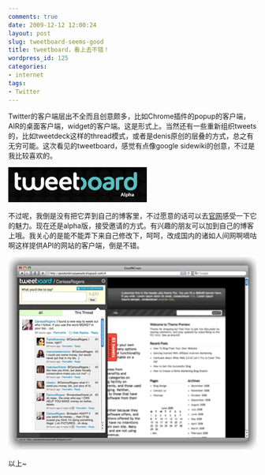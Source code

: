 ```yaml
---
comments: true
date: 2009-12-12 12:00:24
layout: post
slug: tweetboard-seems-good
title: tweetboard，看上去不错！
wordpress_id: 125
categories:
- internet
tags:
- Twitter
---
```


Twitter的客户端层出不全而且创意颇多，比如Chrome插件的popup的客户端，AIR的桌面客户端，widget的客户端。这是形式上。当然还有一些重新组织tweets的，比如tweetdeck这样的thread模式，或者是denis原创的层叠的方式，总之有无穷可能。这次看见的tweetboard，感觉有点像google sidewiki的创意，不过是我比较喜欢的。




![](/images/uploads/zb/2009-12-12_tweetboard_log.jpg)




不过呢，我倒是没有把它弄到自己的博客里，不过愿意的话可以去[官网](http://tweetboard.com/alpha/#tb)感受一下它的魅力。现在还是alpha版，接受邀请的方式。有兴趣的朋友可以加到自己的博客上哦。我关心的是能不能弄下来自己修改下，呵呵，改成国内的诸如人间网啊嘀咕啊这样提供API的网站的客户端，倒是不错。




![](/images/uploads/zb/tweetboard_example.png)




以上~
